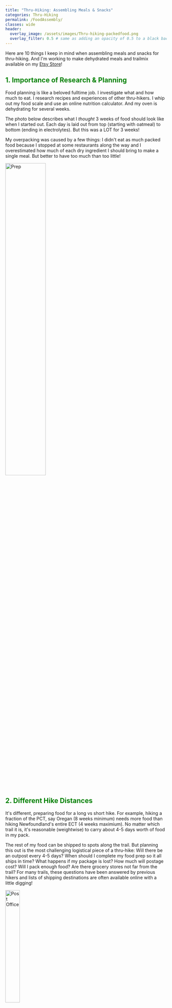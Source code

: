 ```yaml
---
title: "Thru-Hiking: Assembling Meals & Snacks"
categories: Thru-Hiking
permalink: /FoodAssembly/
classes: wide
header:
  overlay_image: /assets/images/Thru-hiking-packedfood.png
  overlay_filter: 0.5 # same as adding an opacity of 0.5 to a black background
---
```


Here are 10 things I keep in mind when assembling meals and snacks for thru-hiking. And I'm working to make dehydrated meals and trailmix available on my <a href="https://www.etsy.com/shop/FreeTheFoot?ref=search_shop_redirect"> Etsy Store</a>! 

<h2 style="color: green;">1. Importance of Research & Planning</h2>

Food planning is like a beloved fulltime job. I investigate what and how much to eat. I research recipes and experiences of other thru-hikers. I whip out my food scale and use an online nutrition calculator. And my oven is dehydrating for several weeks. 

The photo below describes what I *thought* 3 weeks of food should look like when I started out. Each day is laid out from top (starting with oatmeal) to bottom (ending in electrolytes). But this was a LOT for 3 weeks! 

My overpacking was caused by a few things: I didn't eat as much packed food because I stopped at some restaurants along the way and I overestimated how much of each dry ingredient I should bring to make a single meal. But better to have too much than too little! 

<img src="{{ site.baseurl }}/assets/images/Thru-hiking-food-prep.png" style="width: 50%; height: auto;" alt="Prep">

<h2 style="color: green;">2. Different Hike Distances</h2>

It's different, preparing food for a long vs short hike. For example, hiking a fraction of the PCT, say Oregan (8 weeks minimum) needs more food than hiking Newfoundland's entire ECT (4 weeks maximium). No matter which trail it is, it's reasonable (weightwise) to carry about 4-5 days worth of food in my pack.

The rest of my food can be shipped to spots along the trail. But planning this out is the most challenging logistical piece of a thru-hike: Will there be an outpost every 4-5 days? When should I complete my food prep so it all ships in time? What happens if my package is lost? How much will postage cost? Will I pack enough food? Are there grocery stores not far from the trail? For many trails, these questions have been answered by previous hikers and lists of shipping destinations are often available online with a little digging! 

<img src="{{ site.baseurl }}/assets/images/Thru-hiking-food-post.png" style="width: 30%; height: auto;" alt="Post Office">

<h2 style="color: green;">3. Packing Based on Calories & Macronutrients</h2> 

So, what does 4-5 days worth of food look like? Instead of using weight as a guide, I use the recommended daily average (RDA) of calories and macronutrients. 

To find these values, I consider myself an "athletic person" - hiking roughly 20km per day, often uphill, carrying about 35lbs of added weight. So for an athletic person these are the RDAs (found online):  

<ul>
  <li>Calories: anywhere from 2500-4500 kcal per day;</li>
  <li>Protein: 1.1-1.5g per kilogram of bodyweight;</li>
  <li>Fat: 1.2-1.4g per kilogram of bodyweight;</li>
  <li>Carbs: 6-10g per kilogram of bodyweight;</li>
</ul>
 
Once I calculated these values for my bodyweight, I check nutrition labels of prepackaged snacks and use a free online nutrition calculator for the breakdown of fresh/dehydrated items.  

<h2 style="color: green;">4. The Importance of Weighing Food</h2>  

So if calories and macros are the guide, why should I weigh food at all? For two reasons: 
<ol>
  <li>Enables more accurate calculation of nutritional values. Nutrition calculators will ask you to input the weight of each food. NOTE: Unless you say otherwice, it'll assume the food is fresh. But 15g of FRESH sweet potato has a different nutritional value than 15g of DRIED sweet potato, which becomes a larger amount when it's rehydrated.</li>
  <li>Weighing gives me an idea of how much my pack will weigh overall - At the beginning of the trek, food will weigh more but it gets lighter every day! Also, protein sources may LOOK smaller (i.e. protein bar vs a baggie of pasta) but they weigh much more.</li>
</ol>

I pack dehydrated food and trailmix in reusable zipper bags that weigh 0 - 1g. This gives me room for my favourite trail lunch: canned fish. The can is heavy and takes up a lot of space in my garbage bag, but it's worth it!  

<img src="{{ site.baseurl }}/assets/images/Thru-hiking-food-fish.png" style="width: 50%; height: auto;" alt="Fish">

<h2 style="color: green;">5. The Best Items for Dehydrated Meals</h2> 

<p>Technically, I could snack my way down a trail. But a pasta dish at the end of a 20km day gives me new life the next morning. So to me, the hours I spend dehydrating are worth it.</p>

<p>I'm still experimenting, but so far, my favourite rehydrated foods are egg noodle pasta, peas, and sweet potato. I add some white beans for extra protein. I also dehydrated pasta sauce and excellent quality ground beef (or trail "pepples" because of how it dries). And I've experimented with fruit leather - this is what it looks like before it's dehydrated!</p> 

<img src="{{ site.baseurl }}/assets/images/Thru-hiking-food-fruitleather.png" style="width: 50%; height: auto;" alt="Fruit Leather">

<p>To keep these foods lasting ages, I avoid fat so that, especially the meat, doesn't go rancid. But fat is soooo tasty! So for the sake of tasty food, I pack cheddar cheese and lightweight spices: sumac, sea salt, and pepper. And sometimes powdered cheesy sauce and gravy but these are very salty.</p>

<h2 style="color: green;">6. Selecting Prepackaged Food & Snacks</h2> 

Pros of prepackaged food are that its efficient on the trail, nutrition values are already calculated, they cut prep time by a LOT, and make great trail treats. Cons are the waste if often plastic, and sometimes they're heavy on preservatives.   

Here are some of the snacks I pack: 
<ul>
  <li><b>Cheese</b>: Hearing that chedder cheese doesn't actually need to be refridgerated was a great discovery because it contains delicious fat. Although, I would recommend a smaller bar.</li>
  <li><b>Energy bars</b>: Chocolate Brownie and Peanut Butter Banana Clif bars are my favourite; it's 250-260 kcal with adequate carbs and 10g of protein each!</li>
  <li><b>Trailmix</b>: I made my own with high quality nuts, coconut flakes, dried fruit, and candy coated chocolate. The combination of textures and sweet/salty flavour was THE BEST.</li> 
  <li><b>High Protein Oatmeal</b>: A little less convenient than an energy bar, but simple enough.</li>
  <li><b>Bone Broth</b>: When I'm too tired to rehydrate food, an energy bar and bone broth tide me over.</li>
  <li><b>Tamales</b>: Like cans of fish, it's a flavourful, macro-rich treat.</li> 
</ul>

<h2 style="color: green;">7. Water & Hydration Considerations</h2>

<p>Water availabilty is a huge consideration. A hike through a desert is much different than some place where fresh spring water flows freely. I might invest in a larger canteen one day if I ever hike in a desert, but right now my water canteen can hold 3L of water and my additional water bottle can hold 0.5L. So I refill my water every 1.5 days - or more, definitely, if it's available.</p>

<p>Some other considerations are the filtration and electrolytes: I make sure I have a water filter, the means to boil water, and water purification tablets just in case. That's three ways to filter! And I pack electrolytes because, especially for challenging hikes, rehydrating with water isn't enough to fend off dehydration.</p> 

<img src="{{ site.baseurl }}/assets/images/Thru-hiking-waterrefill.png" style="width: 50%; height: auto;" alt="Water Refill">

<h2 style="color: green;">8. Packing Essential Vitamins & Minerals</h2>

For most of the year I live and work indoors. So living on a trail for 3-8 weeks doesn't give my body enough time to make all the adjustments it needs to thrive. Therefore, thru-hiking is a huge stress that might seriously impact my vitamin levels. So I bring supplements too, but sometimes even that doesn't work perfectly. 

<h2 style="color: green;">9. Changes in Appetite & Body Composition</h2>  

<p>Like many other hikers, I notice that my appetite completely changes over the course of the hike. For Days 1-3 my appetite is roughly the same as when non-hiking. By on Days 3-4 I start to have a greater appetite. And by Days 7-8 the "Hiker Hunger" truly hits.</p> 

<p>What does Hiker Hunger feel like? It's not that the taste of food changes or cravings strike. It's more like I must blindly shovel food into my mouth. This is especially noticeable when stopping over in town. I want is so much more food!</p>

<p>This appetite change is accompanied by noticeable changes in body composition. By Week 2 of near constant walking up and downhill, core stabilization (of my pack that swings back and forth as I walk), and dietary changes, I'm much leaner. You can see it here:</p>

<img src="{{ site.baseurl }}/assets/images/Thru-hiking-food-before.png" style="width: 30%; height: auto;" alt="Before">
<img src="{{ site.baseurl }}/assets/images/Thru-hiking-food-after.png" style="width: 30%; height: auto;" alt="After">

<h2 style="color: green;">10. Finally, The Importance of Treats</h2>

<p>Someone once wrote that sure, survival is important. But humans will wage wars for luxury. And it's true. Some of the world's longest and greatest struggles and worst crimes were for tea, spices, fabrics, dyes, and more things that we don't actually need to survive, but that make life more pleasurable. As much as we'd like to think we're above such behaviour... humans love luxuries.</p> 

<p>Out on the trail, simple pleasures go a long way. I appreciate tea to start and end my day. And I add a scoop of skim or whole milk powder to oatmeal or pasta to make it creamier. I'm generous with adding chocolate to trailmix. And I throw in many Clif bars so I don't feel like I have to ration them. These luxuries are an amazing gift. One of the wonders of hiking is that after days, I truly appreciate the little things and it puts a whole lot into perspective.</p>
